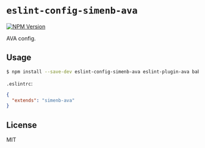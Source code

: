 # `eslint-config-simenb-ava`

[![NPM Version][npm-image]][npm-url]

AVA config.

## Usage

```sh
$ npm install --save-dev eslint-config-simenb-ava eslint-plugin-ava babel-eslint
```

`.eslintrc`:

```json
{
  "extends": "simenb-ava"
}
```

## License

MIT


[npm-url]: https://npmjs.org/package/eslint-config-simenb-ava
[npm-image]: https://img.shields.io/npm/v/eslint-config-simenb-ava.svg

